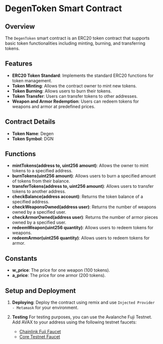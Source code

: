 # DegenToken Smart Contract

## Overview

The `DegenToken` smart contract is an ERC20 token contract that supports basic token functionalities including minting, burning, and transferring tokens.

## Features

- **ERC20 Token Standard**: Implements the standard ERC20 functions for token management.
- **Token Minting**: Allows the contract owner to mint new tokens.
- **Token Burning**: Allows users to burn their tokens.
- **Token Transfer**: Users can transfer tokens to other addresses.
- **Weapon and Armor Redemption**: Users can redeem tokens for weapons and armor at predefined prices.

## Contract Details

- **Token Name**: Degen
- **Token Symbol**: DGN

## Functions

- **mintTokens(address to, uint256 amount)**: Allows the owner to mint tokens to a specified address.
- **burnTokens(uint256 amount)**: Allows users to burn a specified amount of tokens from their balance.
- **transferTokens(address to, uint256 amount)**: Allows users to transfer tokens to another address.
- **checkBalance(address account)**: Returns the token balance of a specified address.
- **checkWeaponsOwned(address user)**: Returns the number of weapons owned by a specified user.
- **checkArmorOwned(address user)**: Returns the number of armor pieces owned by a specified user.
- **redeemWeapon(uint256 quantity)**: Allows users to redeem tokens for weapons.
- **redeemArmor(uint256 quantity)**: Allows users to redeem tokens for armor.

## Constants

- **w_price**: The price for one weapon (100 tokens).
- **a_price**: The price for one armor (200 tokens).

## Setup and Deployment

1. **Deploying**:
   Deploy the contract using remix and use `Injected Provider - Metamask` for your environment.

2. **Testing**
   For testing purposes, you can use the Avalanche Fuji Testnet. Add AVAX to your address using the following testnet faucets:
   - [Chainlink Fuji Faucet](https://faucets.chain.link/fuji)
   - [Core Testnet Faucet](https://core.app/tools/testnet-faucet/?subnet=c&token=c)
